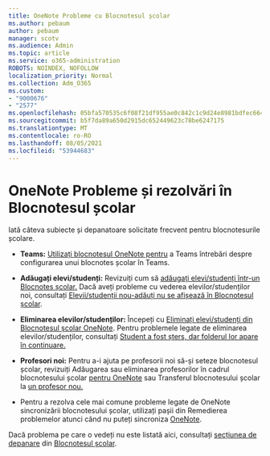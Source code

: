 ```yaml
---
title: OneNote Probleme cu Blocnotesul școlar
ms.author: pebaum
author: pebaum
manager: scotv
ms.audience: Admin
ms.topic: article
ms.service: o365-administration
ROBOTS: NOINDEX, NOFOLLOW
localization_priority: Normal
ms.collection: Adm_O365
ms.custom:
- "9000676"
- "2577"
ms.openlocfilehash: 05bfa570535c6f08f21df955ae0c842c1c9d24e8981bdfec6642c1a1729d68f8
ms.sourcegitcommit: b5f7da89a650d2915dc652449623c78be6247175
ms.translationtype: MT
ms.contentlocale: ro-RO
ms.lasthandoff: 08/05/2021
ms.locfileid: "53944683"
---
```

# <a name="onenote-class-notebook-issues-and-resolutions"></a>OneNote Probleme și rezolvări în Blocnotesul școlar

Iată câteva subiecte și depanatoare solicitate frecvent pentru blocnotesurile școlare.

- **Teams:** [Utilizați blocnotesul OneNote pentru](https://support.office.com/article/bd77f11f-27cd-4d41-bfbd-2b11799f1440) a Teams întrebări despre configurarea unui blocnotes școlar în Teams.

- **Adăugați elevi/studenți:** Revizuiți cum să [adăugați elevi/studenți într-un Blocnotes școlar.](https://support.office.com/article/149882af-506a-4689-9fee-39309b97aae8) Dacă aveți probleme cu vederea elevilor/studenților noi, consultați [Elevii/studenții nou-adăuți nu se afișează în Blocnotesul școlar](https://support.office.com/article/4da02c45-b435-4af1-921b-51b8ee40e1c9).

- **Eliminarea elevilor/studenților:** Începeți cu [Eliminați elevi/studenți din Blocnotesul școlar OneNote](https://support.office.com/article/86dcf019-408f-4de8-8055-eb61f1578c3c). Pentru problemele legate de eliminarea elevilor/studenților, consultați [Student a fost șters, dar folderul lor apare în continuare.](https://support.office.com/article/0ed81eaa-c14a-436f-bb6f-ce95f130cc71)

- **Profesori noi:** Pentru a-i ajuta pe profesorii noi să-și seteze blocnotesul școlar, revizuiți Adăugarea sau eliminarea profesorilor în cadrul blocnotesului școlar [pentru OneNote](https://support.office.com/article/fdcb870b-49a7-4a14-9ea6-d817f88026f8) sau Transferul blocnotesului școlar la [un profesor nou.](https://support.office.com/article/84ef5d4a-0eec-4d5b-bc22-1317bc3b9027)

- Pentru a rezolva cele mai comune probleme legate de OneNote sincronizării blocnotesului școlar, utilizați pașii din Remedierea problemelor atunci când nu puteți sincroniza [OneNote](https://support.office.com/article/Fix-issues-when-you-can-t-sync-OneNote-299495ef-66d1-448f-90c1-b785a6968d45).

Dacă problema pe care o vedeți nu este listată aici, consultați [secțiunea de depanare](https://support.office.com/article/class-notebook-ee70aff9-52e8-449f-be6a-7cbc1d65eaea#ID0EAABAAA=Manage&ID0EABAAA=Troubleshoot) din [Blocnotesul școlar](https://support.office.com/article/class-notebook-ee70aff9-52e8-449f-be6a-7cbc1d65eaea). 


